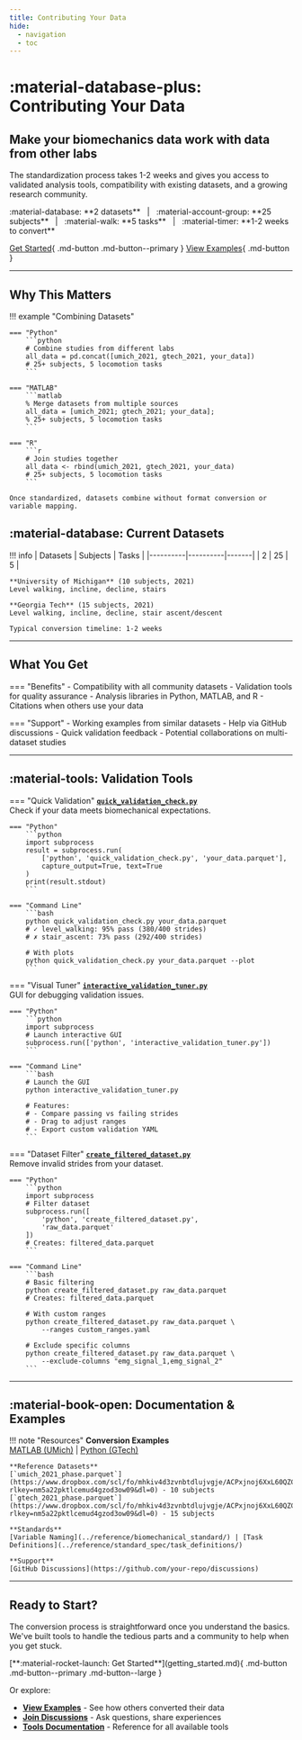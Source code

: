 ```yaml
---
title: Contributing Your Data
hide:
  - navigation
  - toc
---
```


<div class="hero-banner" markdown>

# :material-database-plus: Contributing Your Data

## Make your biomechanics data work with data from other labs

The standardization process takes 1-2 weeks and gives you access to validated analysis tools, 
compatibility with existing datasets, and a growing research community.

<div class="hero-stats" markdown>
:material-database: **2 datasets** &nbsp; | &nbsp; :material-account-group: **25 subjects** &nbsp; | &nbsp; :material-walk: **5 tasks** &nbsp; | &nbsp; :material-timer: **1-2 weeks to convert**
</div>

[Get Started](getting_started.md){ .md-button .md-button--primary }
[View Examples](examples/umich_2021_example.md){ .md-button }

</div>

---

## Why This Matters

!!! example "Combining Datasets"

    === "Python"
        ```python
        # Combine studies from different labs
        all_data = pd.concat([umich_2021, gtech_2021, your_data])
        # 25+ subjects, 5 locomotion tasks
        ```

    === "MATLAB"
        ```matlab
        % Merge datasets from multiple sources
        all_data = [umich_2021; gtech_2021; your_data];
        % 25+ subjects, 5 locomotion tasks
        ```

    === "R"
        ```r
        # Join studies together
        all_data <- rbind(umich_2021, gtech_2021, your_data)
        # 25+ subjects, 5 locomotion tasks
        ```

    Once standardized, datasets combine without format conversion or variable mapping.

## :material-database: Current Datasets

!!! info
    | Datasets | Subjects | Tasks |
    |----------|----------|-------|
    | 2        | 25       | 5     |
    
    **University of Michigan** (10 subjects, 2021)  
    Level walking, incline, decline, stairs
    
    **Georgia Tech** (15 subjects, 2021)  
    Level walking, incline, decline, stair ascent/descent
    
    Typical conversion timeline: 1-2 weeks

---

## What You Get

=== "Benefits"
    - Compatibility with all community datasets
    - Validation tools for quality assurance
    - Analysis libraries in Python, MATLAB, and R
    - Citations when others use your data

=== "Support"
    - Working examples from similar datasets
    - Help via GitHub discussions
    - Quick validation feedback
    - Potential collaborations on multi-dataset studies

---

## :material-tools: Validation Tools

=== "Quick Validation"
    **[`quick_validation_check.py`](tools_reference.md#quick-validation-check)**  
    Check if your data meets biomechanical expectations.
    
    === "Python"
        ```python
        import subprocess
        result = subprocess.run(
            ['python', 'quick_validation_check.py', 'your_data.parquet'],
            capture_output=True, text=True
        )
        print(result.stdout)
        ```
    
    === "Command Line"
        ```bash
        python quick_validation_check.py your_data.parquet
        # ✓ level_walking: 95% pass (380/400 strides)
        # ✗ stair_ascent: 73% pass (292/400 strides)
        
        # With plots
        python quick_validation_check.py your_data.parquet --plot
        ```

=== "Visual Tuner"
    **[`interactive_validation_tuner.py`](tools_reference.md#interactive-validation-tuner)**  
    GUI for debugging validation issues.
    
    === "Python"
        ```python
        import subprocess
        # Launch interactive GUI
        subprocess.run(['python', 'interactive_validation_tuner.py'])
        ```
    
    === "Command Line"
        ```bash
        # Launch the GUI
        python interactive_validation_tuner.py
        
        # Features:
        # - Compare passing vs failing strides
        # - Drag to adjust ranges
        # - Export custom validation YAML
        ```

=== "Dataset Filter"
    **[`create_filtered_dataset.py`](tools_reference.md#dataset-filter)**  
    Remove invalid strides from your dataset.
    
    === "Python"
        ```python
        import subprocess
        # Filter dataset
        subprocess.run([
            'python', 'create_filtered_dataset.py',
            'raw_data.parquet'
        ])
        # Creates: filtered_data.parquet
        ```
    
    === "Command Line"
        ```bash
        # Basic filtering
        python create_filtered_dataset.py raw_data.parquet
        # Creates: filtered_data.parquet
        
        # With custom ranges
        python create_filtered_dataset.py raw_data.parquet \
            --ranges custom_ranges.yaml
        
        # Exclude specific columns
        python create_filtered_dataset.py raw_data.parquet \
            --exclude-columns "emg_signal_1,emg_signal_2"
        ```

---

## :material-book-open: Documentation & Examples

!!! note "Resources"
    **Conversion Examples**  
    [MATLAB (UMich)](examples/umich_2021_example.md) | [Python (GTech)](examples/gtech_2023_example.md)
    
    **Reference Datasets**  
    [`umich_2021_phase.parquet`](https://www.dropbox.com/scl/fo/mhkiv4d3zvnbtdlujvgje/ACPxjnoj6XxL60QZCuK1WCw?rlkey=nm5a22pktlcemud4gzod3ow09&dl=0) - 10 subjects  
    [`gtech_2021_phase.parquet`](https://www.dropbox.com/scl/fo/mhkiv4d3zvnbtdlujvgje/ACPxjnoj6XxL60QZCuK1WCw?rlkey=nm5a22pktlcemud4gzod3ow09&dl=0) - 15 subjects
    
    **Standards**  
    [Variable Naming](../reference/biomechanical_standard/) | [Task Definitions](../reference/standard_spec/task_definitions/)
    
    **Support**  
    [GitHub Discussions](https://github.com/your-repo/discussions)

---

## Ready to Start?

The conversion process is straightforward once you understand the basics. We've built tools to handle the tedious parts and a community to help when you get stuck.

<div class="next-steps" markdown>
[**:material-rocket-launch: Get Started**](getting_started.md){ .md-button .md-button--primary .md-button--large }

Or explore:
- [**View Examples**](examples/umich_2021_example.md) - See how others converted their data
- [**Join Discussions**](https://github.com/your-repo/discussions) - Ask questions, share experiences
- [**Tools Documentation**](tools_reference.md) - Reference for all available tools
</div>

